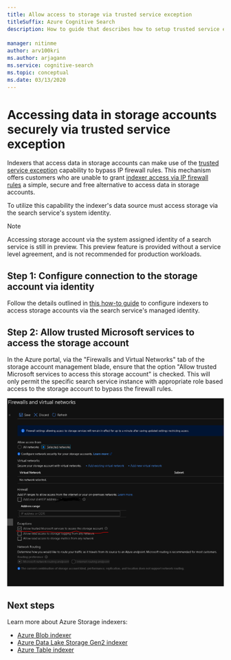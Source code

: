 ```yaml
---
title: Allow access to storage via trusted service exception
titleSuffix: Azure Cognitive Search
description: How to guide that describes how to setup trusted service exception to access data from storage accounts securely.

manager: nitinme
author: arv100kri
ms.author: arjagann
ms.service: cognitive-search
ms.topic: conceptual
ms.date: 03/13/2020
---
```


# Accessing data in storage accounts securely via trusted service exception

Indexers that access data in storage accounts can make use of the [trusted service exception](https://docs.microsoft.com/azure/storage/common/storage-network-security#exceptions) capability to bypass IP firewall rules. This mechanism offers customers who are unable to grant [indexer access via IP firewall rules](search-indexer-howto-access-ip-restricted.md) a simple, secure and free alternative to access data in storage accounts.

To utilize this capability the indexer's data source must access storage via the search service's system identity.

> [!NOTE]
> Accessing storage account via the system assigned identity of a search service is still in preview. This preview feature is provided without a service level agreement, and is not recommended for production workloads.

## Step 1: Configure connection to the storage account via identity

Follow the details outlined in [this how-to guide](search-howto-managed-identities-storage.md) to configure indexers to access storage accounts via the search service's managed identity.

## Step 2: Allow trusted Microsoft services to access the storage account

In the Azure portal, via the "Firewalls and Virtual Networks" tab of the storage account management blade, ensure that the option "Allow trusted Microsoft services to access this storage account" is checked. This will only permit the specific search service instance with appropriate role based access to the storage account to bypass the firewall rules.

![Exception](media\search-indexer-howto-secure-access\exception.png "Exception")

## Next steps

Learn more about Azure Storage indexers:

- [Azure Blob indexer](search-howto-indexing-azure-blob-storage.md)
- [Azure Data Lake Storage Gen2 indexer](search-howto-index-azure-data-lake-storage.md)
- [Azure Table indexer](search-howto-indexing-azure-tables.md)
